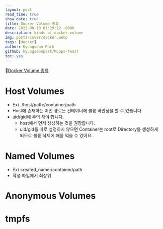 ```yaml
---
layout: post
read_time: true
show_date: true
title: Docker Volume 종류
date: 2022-08-10 01:29:12 -0600
description: kinds of docker-volume
img: posts/cover/docker.webp
tags: [docker]
author: Kyungseon Park
github: kyungseonpark/MLops-feast
toc: yes
---
```


🔗<a href="https://stackoverflow.com/questions/46166304/docker-compose-volumes-without-colon">Docker Volume 종류</a>

# Host Volumes

- Ex) ./host/path:/container/path
- Host에 존재하는 어떤 경로든 컨테이너에 볼륨 바인딩을 할 수 있습니다.
- uid/gid에 주의 해야 합니다.
  - host에서 먼저 생성하는 것을 권장합니다.
  - uid/gid를 따로 설정하지 않으면 Container는 root로 Directory를 생성하게 되므로 볼륨 삭제에 애를 먹을 수 있어요.

# Named Volumes

- Ex) created_name:/container/path
- 작성 파일에서 최상위 

# Anonymous Volumes

# tmpfs

